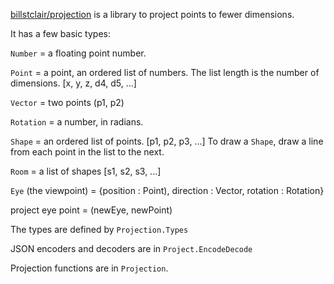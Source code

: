 [billstclair/projection](https://package.elm-lang.org/packages/billstclair/elm-projection/latest) is a library to project points to fewer dimensions.

It has a few basic types:

`Number` = a floating point number.

`Point` = a point, an ordered list of numbers. The list length is the number of dimensions. [x, y, z, d4, d5, ...]

`Vector` = two points (p1, p2)

`Rotation` = a number, in radians.

`Shape` = an ordered list of points. [p1, p2, p3, ...]
To draw a `Shape`, draw a line from each point in the list to the next.

`Room` = a list of shapes [s1, s2, s3, ...]

`Eye` (the viewpoint) = {position : Point), direction : Vector, rotation : Rotation}

project eye point = (newEye, newPoint)

The types are defined by `Projection.Types`

JSON encoders and decoders are in `Project.EncodeDecode`

Projection functions are in `Projection`.
